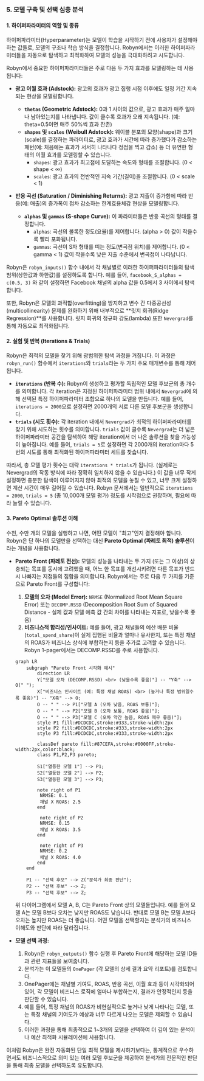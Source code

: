 
### 5. 모델 구축 및 선택 심층 분석

#### **1. 하이퍼파라미터의 역할 및 종류**

하이퍼파라미터(Hyperparameter)는 모델이 학습을 시작하기 전에 사용자가 설정해야 하는 값들로, 모델의 구조나 학습 방식을 결정합니다. Robyn에서는 이러한 하이퍼파라미터들을 자동으로 탐색하고 최적화하여 모델의 성능을 극대화하려고 시도합니다.

Robyn에서 중요한 하이퍼파라미터들은 주로 다음 두 가지 효과를 모델링하는 데 사용됩니다:

* **광고 이월 효과 (Adstock):** 광고의 효과가 광고 집행 시점 이후에도 일정 기간 지속되는 현상을 모델링합니다.
    * **`thetas` (Geometric Adstock):** 0과 1 사이의 값으로, 광고 효과가 매주 얼마나 남아있는지를 나타냅니다. 값이 클수록 효과가 오래 지속됩니다. (예: theta=0.5이면 매주 50%씩 효과 잔존)
    * **`shapes` 및 `scales` (Weibull Adstock):** 웨이블 분포의 모양(shape)과 크기(scale)를 결정하는 파라미터로, 광고 효과가 시간에 따라 증가했다가 감소하는 패턴(예: 처음에는 효과가 서서히 나타나다 정점을 찍고 감소) 등 더 유연한 형태의 이월 효과를 모델링할 수 있습니다.
        * `shapes`: 광고 효과가 최고점에 도달하는 속도와 형태를 조절합니다. (0 < shape < ∞)
        * `scales`: 광고 효과의 전반적인 지속 기간(길이)을 조절합니다. (0 < scale < 1)

* **반응 곡선 (Saturation / Diminishing Returns):** 광고 지출이 증가함에 따라 반응(예: 매출)의 증가폭이 점차 감소하는 한계효용체감 현상을 모델링합니다.
    * **`alphas` 및 `gammas` (S-shape Curve):** 이 파라미터들은 반응 곡선의 형태를 결정합니다.
        * `alphas`: 곡선의 볼록한 정도(요율)를 제어합니다. (alpha > 0) 값이 작을수록 빨리 포화됩니다.
        * `gammas`: 곡선이 S자 형태를 띠는 정도(변곡점 위치)를 제어합니다. (0 < gamma < 1) 값이 작을수록 낮은 지출 수준에서 변곡점이 나타납니다.

Robyn은 `robyn_inputs()` 함수 내에서 각 채널별로 이러한 하이퍼파라미터들의 탐색 범위(상한값과 하한값)를 설정하도록 합니다. 예를 들어, `facebook_S_alphas = c(0.5, 3)` 와 같이 설정하면 Facebook 채널의 alpha 값을 0.5에서 3 사이에서 탐색합니다.

또한, Robyn은 모델의 과적합(overfitting)을 방지하고 변수 간 다중공선성(multicollinearity) 문제를 완화하기 위해 내부적으로 **릿지 회귀(Ridge Regression)**를 사용합니다. 릿지 회귀의 정규화 강도(lambda) 또한 `Nevergrad`를 통해 자동으로 최적화됩니다.

#### **2. 실험 및 반복 (Iterations & Trials)**

Robyn은 최적의 모델을 찾기 위해 광범위한 탐색 과정을 거칩니다. 이 과정은 `robyn_run()` 함수에서 `iterations`와 `trials`라는 두 가지 주요 매개변수를 통해 제어됩니다.

* **`iterations` (반복 수):** Robyn이 생성하고 평가할 독립적인 모델 후보군의 총 개수를 의미합니다. 각 iteration은 지정된 하이퍼파라미터 범위 내에서 `Nevergrad`에 의해 선택된 특정 하이퍼파라미터 조합으로 하나의 모델을 만듭니다. 예를 들어, `iterations = 2000`으로 설정하면 2000개의 서로 다른 모델 후보군을 생성합니다.
* **`trials` (시도 횟수):** 각 iteration 내에서 `Nevergrad`가 최적의 하이퍼파라미터를 찾기 위해 시도하는 횟수를 의미합니다. `trials` 값이 클수록 `Nevergrad`는 더 넓은 하이퍼파라미터 공간을 탐색하여 해당 iteration에서 더 나은 솔루션을 찾을 가능성이 높아집니다. 예를 들어, `trials = 5`로 설정하면 각 2000개의 iteration마다 5번의 시도를 통해 최적화된 하이퍼파라미터 세트를 찾습니다.

따라서, 총 모델 평가 횟수는 대략 `iterations * trials`가 됩니다. (실제로는 Nevergrad의 작동 방식에 따라 정확히 일치하지 않을 수 있습니다.) 이 값을 너무 작게 설정하면 충분한 탐색이 이루어지지 않아 최적의 모델을 놓칠 수 있고, 너무 크게 설정하면 계산 시간이 매우 길어질 수 있습니다. Robyn 문서에서는 일반적으로 `iterations = 2000`, `trials = 5` (총 10,000개 모델 평가) 정도를 시작점으로 권장하며, 필요에 따라 늘릴 수 있습니다.

#### **3. Pareto Optimal 솔루션 이해**

수천, 수만 개의 모델을 실행하고 나면, 어떤 모델이 "최고"인지 결정해야 합니다. Robyn은 단 하나의 모델만을 선택하는 대신 **Pareto Optimal (파레토 최적) 솔루션**이라는 개념을 사용합니다.

* **Pareto Front (파레토 전선):** 모델의 성능을 나타내는 두 가지 (또는 그 이상)의 상충되는 목표를 동시에 고려했을 때, 어느 한 목표를 개선시키려면 다른 목표가 반드시 나빠지는 지점들의 집합을 의미합니다. Robyn에서는 주로 다음 두 가지를 기준으로 Pareto Front를 구성합니다:
    1.  **모델의 오차 (Model Error):** `NRMSE` (Normalized Root Mean Square Error) 또는 `DECOMP.RSSD` (Decomposition Root Sum of Squared Distance - 실제 값과 모델 예측 값 간의 차이를 나타내는 지표로, 낮을수록 좋음)
    2.  **비즈니스적 합리성/인사이트:** 예를 들어, 광고 채널들의 예산 배분 비율(`total_spend_share`)이 실제 집행된 비율과 얼마나 유사한지, 또는 특정 채널의 ROAS가 비즈니스 상식에 부합하는지 등을 추가로 고려할 수 있습니다. Robyn 1-pager에서는 DECOMP.RSSD를 주로 사용합니다.

    ```mermaid
    graph LR
        subgraph "Pareto Front 시각화 예시"
            direction LR
            Y["모델 오차 (DECOMP.RSSD) <br> (낮을수록 좋음)"] -- "Y축" --> O(" ");
            X["비즈니스 인사이트 (예: 특정 채널 ROAS) <br> (높거나 특정 범위일수록 좋음)"] -- "X축" --> O;
            O -- " " --> P1["모델 A (오차 낮음, ROAS 보통)"];
            O -- " " --> P2["모델 B (오차 보통, ROAS 좋음)"];
            O -- " " --> P3["모델 C (오차 약간 높음, ROAS 매우 좋음)"];
            style P1 fill:#DCDCDC,stroke:#333,stroke-width:2px
            style P2 fill:#DCDCDC,stroke:#333,stroke-width:2px
            style P3 fill:#DCDCDC,stroke:#333,stroke-width:2px

            classDef pareto fill:#87CEFA,stroke:#0000FF,stroke-width:2px,color:black;
            class P1,P2,P3 pareto;

            S1["열등한 모델 1"] --> P1;
            S2["열등한 모델 2"] --> P2;
            S3["열등한 모델 3"] --> P3;

            note right of P1
             NRMSE: 0.1
             채널 X ROAS: 2.5
            end

             note right of P2
             NRMSE: 0.15
             채널 X ROAS: 3.5
            end

             note right of P3
             NRMSE: 0.2
             채널 X ROAS: 4.0
            end
        end

        P1 -- "선택 후보" --> Z("분석가 최종 판단");
        P2 -- "선택 후보" --> Z;
        P3 -- "선택 후보" --> Z;
    ```
    위 다이어그램에서 모델 A, B, C는 Pareto Front 상의 모델들입니다. 예를 들어 모델 A는 모델 B보다 오차는 낮지만 ROAS도 낮습니다. 반대로 모델 B는 모델 A보다 오차는 높지만 ROAS는 더 좋습니다. 어떤 모델을 선택할지는 분석가의 비즈니스 이해도와 판단에 따라 달라집니다.

* **모델 선택 과정:**
    1.  Robyn은 `robyn_outputs()` 함수 실행 후 Pareto Front에 해당하는 모델 ID들과 관련 지표들을 보여줍니다.
    2.  분석가는 이 모델들의 `OnePager` (각 모델의 상세 결과 요약 리포트)를 검토합니다.
    3.  OnePager에는 채널별 기여도, ROAS, 반응 곡선, 이월 효과 등이 시각화되어 있어, 각 모델이 비즈니스 로직에 얼마나 부합하는지, 결과가 안정적인지 등을 판단할 수 있습니다.
    4.  예를 들어, 특정 채널의 ROAS가 비현실적으로 높거나 낮게 나타나는 모델, 또는 특정 채널의 기여도가 예상과 너무 다르게 나오는 모델은 제외할 수 있습니다.
    5.  이러한 과정을 통해 최종적으로 1~3개의 모델을 선택하여 더 깊이 있는 분석이나 예산 최적화 시뮬레이션에 사용합니다.

이처럼 Robyn은 완전 자동화된 단일 최적 모델을 제시하기보다는, 통계적으로 우수하면서도 비즈니스적으로 의미 있는 여러 모델 후보군을 제공하여 분석가의 전문적인 판단을 통해 최종 모델을 선택하도록 유도합니다.

---
